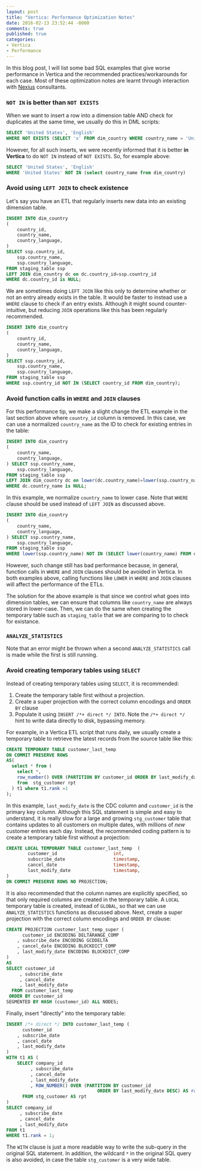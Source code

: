 ```yaml
---
layout: post
title: "Vertica: Performance Optimization Notes"
date: 2016-02-13 23:52:44 -0800
comments: true
published: true
categories: 
- Vertica
- Performance
---
```


In this blog post, I will list some bad SQL examples that give worse performance in Vertica and the recommended practices/workarounds for each case.
Most of these optimization notes are learnt through interaction with [Nexius](http://www.nexius.com/software-and-business-intelligence/) consultants.

### `NOT IN` is better than `NOT EXISTS`

When we want to insert a row into a dimension table AND check for duplicates at the same time, we usually do this in DML scripts:

``` sql BAD
SELECT 'United States', 'English' 
WHERE NOT EXISTS (SELECT 'x' FROM dim_country WHERE country_name = 'United States')
```

However, for all such inserts, we were recently informed that it is better **in Vertica** to do `NOT IN` instead of `NOT EXISTS`.
So, for example above:

``` sql GOOD
SELECT 'United States', 'English' 
WHERE 'United States' NOT IN (select country_name from dim_country)
```

### Avoid using `LEFT JOIN` to check existence

Let's say you have an ETL that regularly inserts new data into an existing dimension table.  

``` sql BAD
INSERT INTO dim_country                    
(
    country_id,
    country_name,
    country_language,
) 
SELECT ssp.country_id,
    ssp.country_name,
    ssp.country_language,
FROM staging_table ssp
LEFT JOIN dim_country dc on dc.country_id=ssp.country_id
WHERE dc.country_id is NULL;
```

We are sometimes doing `LEFT JOIN` like this only to determine whether or not an entry already exists in the table. 
It would be faster to instead use a `WHERE` clause to check if an entry exists. 
Although it might sound counter-intuitive, but reducing `JOIN` operations like this has been regularly recommended.

``` sql GOOD
INSERT INTO dim_country                    
(
    country_id,
    country_name,
    country_language,
) 
SELECT ssp.country_id,
    ssp.country_name,
    ssp.country_language,
FROM staging_table ssp
WHERE ssp.country_id NOT IN (SELECT country_id FROM dim_country);
```

### Avoid function calls in `WHERE` and `JOIN` clauses

For this performance tip, we make a slight change the ETL example in the last section above where `country_id` column is removed. In this case, we can use a normalized `country_name` as the ID to check for existing entries in the table:

``` sql BAD
INSERT INTO dim_country                    
(
    country_name,
    country_language,
) SELECT ssp.country_name,
    ssp.country_language,
FROM staging_table ssp
LEFT JOIN dim_country dc on lower(dc.country_name)=lower(ssp.country_name)
WHERE dc.country_name is NULL;
```

In this example, we normalize `country_name` to lower case. Note that `WHERE` clause should be used instead of `LEFT JOIN` as discussed above. 

``` sql BETTER, but still BAD
INSERT INTO dim_country                    
(
    country_name,
    country_language,
) SELECT ssp.country_name,
    ssp.country_language,
FROM staging_table ssp
WHERE lower(ssp.country_name) NOT IN (SELECT lower(country_name) FROM dim_country);;
```
 
However, such change still has bad performance because, in general, function calls in `WHERE` and `JOIN` clauses should be avoided in Vertica. 
In both examples above, calling functions like `LOWER` in `WHERE` and `JOIN` clauses will affect the performance of the ETLs.

The solution for the above example is that since we control what goes into dimension tables, we can ensure that columns like `country_name` are always stored in lower-case. 
Then, we can do the same when creating the temporary table such as `staging_table` that we are comparing to to check for existance.

### `ANALYZE_STATISTICS`

Note that an error might be thrown when a second `ANALYZE_STATISTICS` call is made while the first is still running.

### Avoid creating temporary tables using `SELECT`

Instead of creating temporary tables using `SELECT`, it is recommended:

1. Create the temporary table first without a projection.
1. Create a super projection with the correct column encodings and `ORDER BY` clause
1. Populate it using `INSERT /*+ direct */ INTO`. Note the `/*+ direct */` hint to write data directly to disk, bypassing memory.

For example, in a Vertica ETL script that runs daily, we usually create a temporary table to retrieve the latest records from the source table like this:

``` sql BAD
CREATE TEMPORARY TABLE customer_last_temp 
ON COMMIT PRESERVE ROWS
AS(
  select * from (
    select *,
    row_number() OVER (PARTITION BY customer_id ORDER BY last_modify_date DESC) AS rank 
    from  stg_customer rpt 
  ) t1 where t1.rank =1
);
```

In this example, `last_modify_date` is the CDC column and `customer_id` is the primary key column. 
Although this SQL statement is simple and easy to understand, it is really slow for a large and growing `stg_customer` table that contains updates to all customers on multiple dates, with millions of *new* customer entries each day. 
Instead, the recommended coding pattern is to create a temporary table first without a projection:

``` sql Create a temporary table without projection
CREATE LOCAL TEMPORARY TABLE customer_last_temp  ( 
        customer_id                   	int,
        subscribe_date               	timestamp,
        cancel_date                  	timestamp,
        last_modify_date             	timestamp,
)
ON COMMIT PRESERVE ROWS NO PROJECTION;
```

It is also recommended that the column names are explicitly specified, so that only required columns are created in the temporary table. 
A `LOCAL` temporary table is created, instead of `GLOBAL`, so that we can use `ANALYZE_STATISTICS` functions as discussed above. 
Next, create a super projection with the correct column encodings and `ORDER BY` clause:

``` sql Create a super projection
CREATE PROJECTION customer_last_temp_super (
      customer_id ENCODING DELTARANGE_COMP 
    , subscribe_date ENCODING GCDDELTA
    , cancel_date ENCODING BLOCKDICT_COMP     
    , last_modify_date ENCODING BLOCKDICT_COMP 
)
AS 
SELECT customer_id 
     , subscribe_date
     , cancel_date
     , last_modify_date
  FROM customer_last_temp 
 ORDER BY customer_id
SEGMENTED BY HASH (customer_id) ALL NODES;
```

Finally, insert "directly" into the temporary table:

``` sql Populate the table
INSERT /*+ direct */ INTO customer_last_temp (
      customer_id 
    , subscribe_date 
    , cancel_date 
    , last_modify_date 
)
WITH t1 AS (
    SELECT company_id 
         , subscribe_date 
         , cancel_date 
         , last_modify_date 
         , ROW_NUMBER() OVER (PARTITION BY customer_id 
                                  ORDER BY last_modify_date DESC) AS rank 
      FROM stg_customer AS rpt 
)
SELECT company_id 
     , subscribe_date 
     , cancel_date 
     , last_modify_date 
FROM t1
WHERE t1.rank = 1;  
```

The `WITH` clause is just a more readable way to write the sub-query in the original SQL statement. 
In addition, the wildcard `*` in the original SQL query is also avoided, in case the table `stg_customer` is a very wide table.




